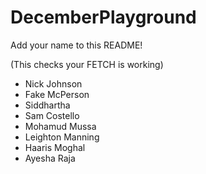 # DecemberPlayground

Add your name to this README!

(This checks your FETCH is working)

- Nick Johnson
- Fake McPerson
- Siddhartha
- Sam Costello
- Mohamud Mussa
- Leighton Manning
- Haaris Moghal
- Ayesha Raja
